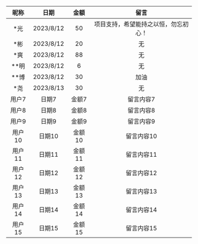 |   昵称   |   日期   |   金额   |      留言      |
|:--------:|:--------:|:--------:|:--------------:|
|  *光   |  2023/8/12   |  50   |    项目支持，希望能持之以恒，勿忘初心！   |
|  *彬   |  2023/8/12   |  20   |    无   |
|  *爽   |  2023/8/12   |  88   |    无   |
|  **明   |  2023/8/12   |  6   |    无   |
|  **博   |  2023/8/12   |  30   |    加油   |
|  *尧   |  2023/8/13   |  30   |    无   |
|  用户7   |  日期7   |  金额7   |    留言内容7   |
|  用户8   |  日期8   |  金额8   |    留言内容8   |
|  用户9   |  日期9   |  金额9   |    留言内容9   |
|  用户10  |  日期10  |  金额10  |   留言内容10   |
|  用户11  |  日期11  |  金额11  |   留言内容11   |
|  用户12  |  日期12  |  金额12  |   留言内容12   |
|  用户13  |  日期13  |  金额13  |   留言内容13   |
|  用户14  |  日期14  |  金额14  |   留言内容14   |
|  用户15  |  日期15  |  金额15  |   留言内容15   |
